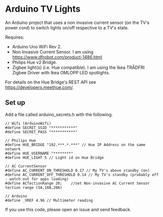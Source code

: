 # Arduino TV Lights
An Arduino project that uses a non invasive current sensor (on the TV's power cord) to switch lights on/off respective to a TV's state.

Requires:
- Arduino Uno WiFi Rev 2.
- Non Invasive Current Sensor. I am using https://www.dfrobot.com/product-1486.html
- Philips Hue v2 Bridge.
- Zigbee light(s) (i.e. Hue compatible). I am using the Ikea TRÅDFRI Zigbee Driver with Ikea OMLOPP LED spotlights.   

For details on the Hue Bridge's REST API see https://developers.meethue.com/.

## Set up
Add a file called arduino_secrets.h with the following.

```
// Wifi (ArduinoWifi)
#define SECRET_SSID "***********"
#define SECRET_PASS "***********"

// Philips Hue
#define HUE_BRIDGE "192.***.*.***" // Hue IP Address on the same network
#define HUE_USERNAME "********"
#define HUE_LIGHT 5 // Light id on Hue Bridge

// AC CurrentSensor
#define AC_CURRENT_ON_THRESHOLD 0.17 // My TV's above standby (on)
#define AC_CURRENT_OFF_THRESHOLD 0.14 // My TV's standby (probably off - watch out for apps loading)
#define ACTectionRange 20;    //set Non-invasive AC Current Sensor tection range (5A,10A,20A)

// Arduino
#define _VREF 4.96 // Multimeter reading
```

If you use this code, please open an issue and send feedback.

